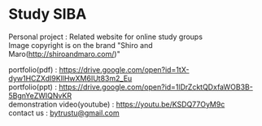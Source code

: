 # Study SIBA
Personal project : Related website for online study groups  
Image copyright is on the brand "Shiro and Maro(http://shiroandmaro.com/)"

portfolio(pdf) : https://drive.google.com/open?id=1tX-dyw1HCZXdI9KllHwXM6IUt83m2_Eu  
portfolio(ppt) : https://drive.google.com/open?id=1lDrZcktQDxfaWOB3B-5BgnYeZWIQNvKR  
demonstration video(youtube) : https://youtu.be/KSDQ77OyM9c  
contact us : bytrustu@gmail.com
